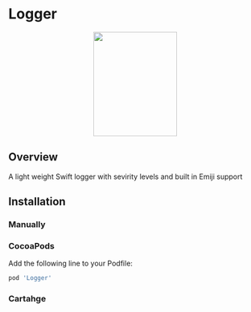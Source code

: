 # Logger
<p align="center">
  <img width="166" height="208" src="https://github.com/alongenosar/Logger/blob/master/light.png">
</p>


## Overview
A light weight Swift logger with sevirity levels and built in Emiji support

## Installation

### Manually


### CocoaPods
Add the following line to your Podfile:
```bash
pod 'Logger'
```

### Cartahge



